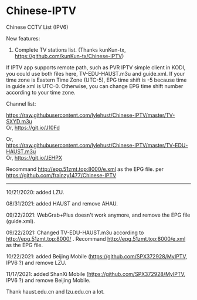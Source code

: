 # Chinese-IPTV

Chinese CCTV List (IPV6)

New features:
1. Complete TV stations list. (Thanks kunKun-tx, https://github.com/kunKun-tx/Chinese-IPTV)

If IPTV app supports remote path, such as PVR IPTV simple client in KODI, you
could use both files here, TV-EDU-HAUST.m3u and guide.xml. If your time zone is
Eastern Time Zone (UTC-5), EPG time shift is -5 because time in guide.xml is
UTC-0. Otherwise, you can change EPG time shift number according to your time
zone.

Channel list:  

https://raw.githubusercontent.com/lylehust/Chinese-IPTV/master/TV-SXYD.m3u  
Or, https://git.io/J10Fd

Or,  
https://raw.githubusercontent.com/lylehust/Chinese-IPTV/master/TV-EDU-HAUST.m3u  
Or, https://git.io/JEHPX 

Recommand http://epg.51zmt.top:8000/e.xml as the EPG file. per https://github.com/frainzy1477/Chinese-IPTV


----------

10/21/2020: added LZU.

08/31/2021: added HAUST and remove AHAU.

09/22/2021: WebGrab+Plus doesn't work anymore, and remove the EPG file (guide.xml).

09/22/2021: Changed TV-EDU-HAUST.m3u according to http://epg.51zmt.top:8000/ . 
Recommand http://epg.51zmt.top:8000/e.xml as the EPG file.

10/22/2021: added Beijing Mobile (https://github.com/SPX372928/MyIPTV, IPV6 ?) and remove LZU.

11/17/2021: added ShanXi Mobile (https://github.com/SPX372928/MyIPTV, IPV6 ?) and remove Beijing Mobile.

Thank haust.edu.cn and lzu.edu.cn a lot. 
